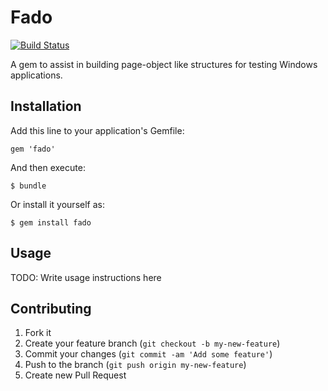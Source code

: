 # Fado

[![Build Status](http://travis-ci.org/leviwilson/fado.png)](http://travis-ci.org/leviwilson/fado)

A gem to assist in building page-object like structures for testing Windows applications.

## Installation

Add this line to your application's Gemfile:

    gem 'fado'

And then execute:

    $ bundle

Or install it yourself as:

    $ gem install fado

## Usage

TODO: Write usage instructions here

## Contributing

1. Fork it
2. Create your feature branch (`git checkout -b my-new-feature`)
3. Commit your changes (`git commit -am 'Add some feature'`)
4. Push to the branch (`git push origin my-new-feature`)
5. Create new Pull Request
